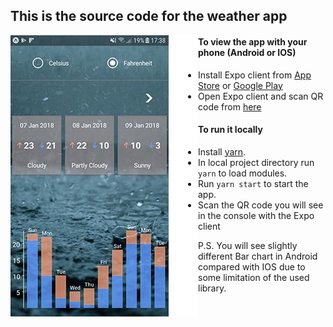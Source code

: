 ## This is the source code for the weather app

<img align="left" src="src/assets/screen.jpg">

#### To view the app with your phone (Android or IOS) 
* Install Expo client from [App Store](https://itunes.apple.com/app/apple-store/id982107779?ct=www&mt=8)
 or [Google Play](https://play.google.com/store/apps/details?id=host.exp.exponent&referrer=www)
* Open Expo client and scan QR code from [here](https://expo.io/@slava-lu/weather)  


#### To run it locally
* Install [yarn](https://yarnpkg.com/lang/en/docs/install/).
* In local project directory run `yarn` to load modules.
* Run `yarn start` to start the app.
* Scan the QR code you will see in the console with the Expo client

P.S. You will see slightly different Bar chart in Android compared with IOS due to some limitation 
of the used library.
